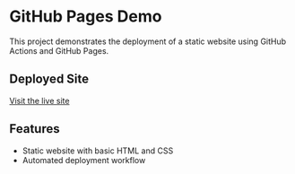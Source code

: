 # GitHub Pages Demo

This project demonstrates the deployment of a static website using GitHub Actions and GitHub Pages.

## Deployed Site
[Visit the live site](https://github.com/minahilsiddiqui.github.io/gh-pages-demo/)

## Features
- Static website with basic HTML and CSS
- Automated deployment workflow
